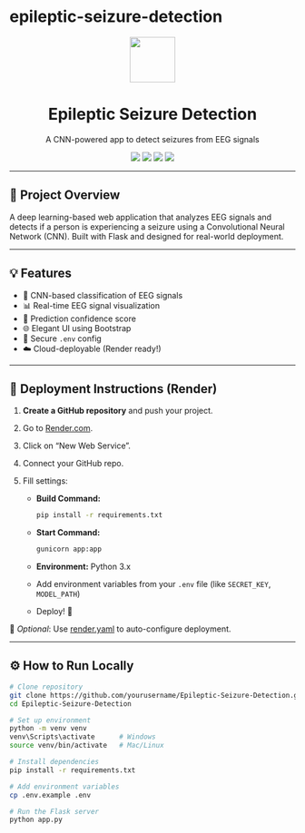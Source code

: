 ﻿# epileptic-seizure-detection

 <p align="center">
  <img src="https://img.icons8.com/ios-filled/100/brain.png" width="80" />
  <h1 align="center">Epileptic Seizure Detection</h1>
  <p align="center">A CNN-powered app to detect seizures from EEG signals</p>
  <p align="center">
    <img src="https://img.shields.io/badge/Status-Production-green?style=flat-square" />
    <img src="https://img.shields.io/github/stars/yourusername/Epileptic-Seizure-Detection?style=flat-square" />
    <img src="https://img.shields.io/github/forks/yourusername/Epileptic-Seizure-Detection?style=flat-square" />
    <img src="https://img.shields.io/badge/Made%20with-❤️%20by%20YOU-blue?style=flat-square" />
  </p>
</p>

---

## 🧠 Project Overview

A deep learning-based web application that analyzes EEG signals and detects if a person is experiencing a seizure using a Convolutional Neural Network (CNN). Built with Flask and designed for real-world deployment.

---

## 💡 Features

- 🧠 CNN-based classification of EEG signals
- 📊 Real-time EEG signal visualization
- 🎯 Prediction confidence score
- 🌐 Elegant UI using Bootstrap
- 🔐 Secure `.env` config
- ☁️ Cloud-deployable (Render ready!)

---

## 🚀 Deployment Instructions (Render)

1. **Create a GitHub repository** and push your project.
2. Go to [Render.com](https://render.com).
3. Click on “New Web Service”.
4. Connect your GitHub repo.
5. Fill settings:

   - **Build Command:**  
     ```bash
     pip install -r requirements.txt
     ```

   - **Start Command:**  
     ```bash
     gunicorn app:app
     ```

   - **Environment:** Python 3.x  
   - Add environment variables from your `.env` file (like `SECRET_KEY`, `MODEL_PATH`)
   - Deploy! 🎉

📝 *Optional*: Use [render.yaml](https://render.com/docs/infrastructure-as-code) to auto-configure deployment.

---

## ⚙️ How to Run Locally

```bash
# Clone repository
git clone https://github.com/yourusername/Epileptic-Seizure-Detection.git
cd Epileptic-Seizure-Detection

# Set up environment
python -m venv venv
venv\Scripts\activate      # Windows
source venv/bin/activate   # Mac/Linux

# Install dependencies
pip install -r requirements.txt

# Add environment variables
cp .env.example .env

# Run the Flask server
python app.py

